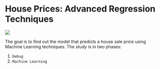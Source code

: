 # House Prices: Advanced Regression Techniques
![](https://previews.123rf.com/images/tasia12/tasia121207/tasia12120700004/14402792-houses-at-street-funny-banner-cartoon.jpg)

The goal is to find out the model that predicts a house sale price using Machine Learning techniques. The study is in two phases:
1. `Debug` 
2. `Machine Learning`
